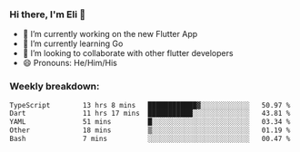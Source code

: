 ### Hi there, I'm Eli 👋
- 🔭 I’m currently working on the new Flutter App
- 🌱 I’m currently learning Go
- 🦄 I’m looking to collaborate with other flutter developers
- 😄 Pronouns: He/Him/His

### Weekly breakdown:
<!--START_SECTION:waka-->

```txt
TypeScript        13 hrs 8 mins   ████████████▓░░░░░░░░░░░░   50.97 %
Dart              11 hrs 17 mins  ███████████░░░░░░░░░░░░░░   43.81 %
YAML              51 mins         █░░░░░░░░░░░░░░░░░░░░░░░░   03.34 %
Other             18 mins         ▒░░░░░░░░░░░░░░░░░░░░░░░░   01.19 %
Bash              7 mins          ░░░░░░░░░░░░░░░░░░░░░░░░░   00.47 %
```

<!--END_SECTION:waka-->
